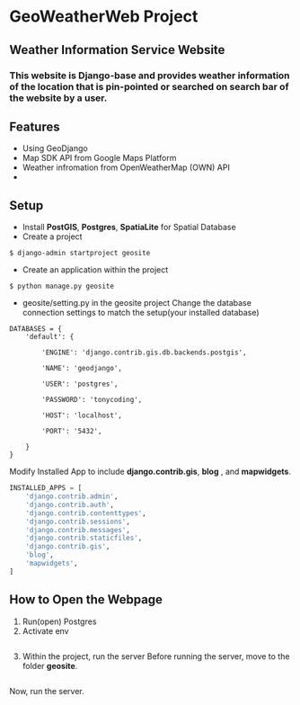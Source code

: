 # GeoWeatherWeb Project

Weather Information Service Website
-----

### This website is Django-base and provides weather information of the location that is pin-pointed or searched on search bar of the website by a user. 

Features
-----
- Using GeoDjango
- Map SDK API from Google Maps Platform
- Weather infromation from OpenWeatherMap (OWN) API
- 


Setup
-----

- Install **PostGIS**, **Postgres**, **SpatiaLite** for Spatial Database
- Create a project 
```
$ django-admin startproject geosite
```
- Create an application within the project 
```
$ python manage.py geosite 
```
- geosite/setting.py in the geosite project
Change the database connection settings to match the setup(your installed database)
```
DATABASES = {
    'default': {

        'ENGINE': 'django.contrib.gis.db.backends.postgis',

        'NAME': 'geodjango',

        'USER': 'postgres',

        'PASSWORD': 'tonycoding',

        'HOST': 'localhost',

        'PORT': '5432',

    }
}
```
Modify Installed App to include **django.contrib.gis**, **blog** , and **mapwidgets**.
```python
INSTALLED_APPS = [
    'django.contrib.admin',
    'django.contrib.auth',
    'django.contrib.contenttypes',
    'django.contrib.sessions',
    'django.contrib.messages',
    'django.contrib.staticfiles',
    'django.contrib.gis',
    'blog',
    'mapwidgets',
]
```




How to Open the Webpage
-----
1. Run(open) Postgres
2. Activate env
```$ source env/bin/activate
```
3. Within the project, run the server
Before running the server, move to the folder **geosite**.
```$ cd geosite
```
Now, run the server.
```$ python manage.py runserver
```
